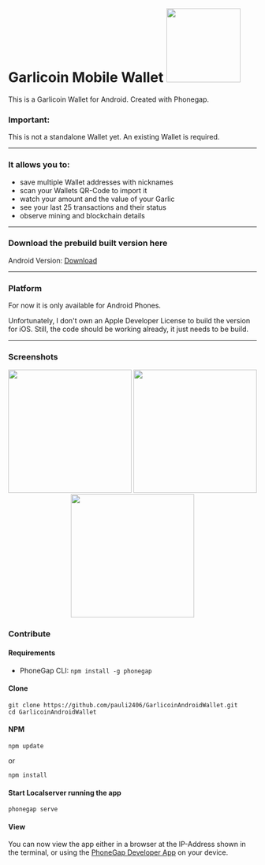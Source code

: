 # Garlicoin Mobile Wallet  <img src="https://i.imgur.com/JGptWWP.png" width="150"/>

This is a Garlicoin Wallet for Android. Created with Phonegap.

### Important:
This is not a standalone Wallet yet. An existing Wallet is required. 

---
### It allows you to:
- save multiple Wallet addresses with nicknames 
- scan your Wallets QR-Code to import it
- watch your amount and the value of your Garlic
- see your last 25 transactions and their status
- observe mining and blockchain details

---

### Download the prebuild built version here
Android Version:
[Download](https://github.com/pauli2406/Garlicoin-Mobile-Wallet/releases/tag/v1.1.1)

---
### Platform

For now it is only available for Android Phones. 

Unfortunately, I don't own an Apple Developer License to build the version for iOS.
Still, the code should be working already, it just needs to be build.

----

### Screenshots
<p align="center">
  <img src="https://i.imgur.com/66RkT2P.jpg" width="250"/>
  <img src="https://i.imgur.com/0Gc26uc.jpg" width="250"/>
  <img src="https://i.imgur.com/Zk5LXlU.jpg" width="250"/>
</p>

### Contribute

#### Requirements

- PhoneGap CLI: `npm install -g phonegap`

#### Clone
```
git clone https://github.com/pauli2406/GarlicoinAndroidWallet.git
cd GarlicoinAndroidWallet
```

#### NPM
```
npm update 
```
or 
```
npm install
```

#### Start Localserver running the app
```
phonegap serve
```

#### View

You can now view the app either in a browser at the IP-Address shown in the terminal, or using the [PhoneGap Developer App](http://app.phonegap.com/) on your device.
